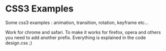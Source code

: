 # CSS3 Examples

Some css3 examples : animation, transition, rotation, keyframe etc...

Work for chrome and safari.
To make it works for firefox, opera and others you need to add another prefix.
Everything is explained in the code design.css ;)